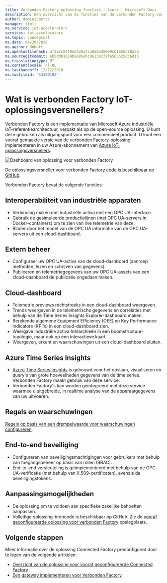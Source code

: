 ```yaml
---
title: Verbonden Factory-oplossing functies - Azure | Microsoft Docs
description: Een overzicht van de functies van de verbonden Factory vooraf geconfigureerde oplossing.
author: dominicbetts
manager: timlt
ms.service: iot-accelerators
services: iot-accelerators
ms.topic: conceptual
ms.date: 04/20/2018
ms.author: dobett
ms.openlocfilehash: af2a2c84f9eb420a7ca9a8bd5909cbf856d29a5e
ms.sourcegitcommit: eb9dd01614b8e95ebc06139c72fa563b25dc6d13
ms.translationtype: MT
ms.contentlocale: nl-NL
ms.lasthandoff: 12/12/2018
ms.locfileid: "53309192"
---
```

# <a name="what-is-connected-factory-iot-solution-accelerator"></a>Wat is verbonden Factory IoT-oplossingsversnellers?

Verbonden Factory is een implementatie van Microsoft Azure industriële IoT-referentiearchitectuur, verpakt als op de open-source oplossing. U kunt deze gebruiken als uitgangspunt voor een commercieel product. U kunt een vooraf gemaakte versie van de verbonden Factory-oplossing implementeren in uw Azure-abonnement van [Azure IoT-oplossingsversnellers](https://www.azureiotsolutions.com/#solutions/types/CF).

![Dashboard van oplossing voor verbonden Factory](./media/iot-accelerators-connected-factory-features/dashboard.png)

De oplossingsversneller voor verbonden Factory [code is beschikbaar op GitHub](https://github.com/Azure/azure-iot-connected-factory).

Verbonden Factory bevat de volgende functies:

## <a name="industrial-device-interoperability"></a>Interoperabiliteit van industriële apparaten

- Verbinding maken met industriële activa met een OPC UA-interface.
- Gebruik de gesimuleerde productielijnen (met OPC UA-servers in Docker-containers) om te zien van live telemetrie van deze.
- Blader door het model van de OPC UA informatie van de OPC UA-servers uit een cloud-dashboard.

## <a name="remote-management"></a>Extern beheer

- Configureer uw OPC UA-activa van de cloud-dashboard (aanroep methoden, lezen en schrijven van gegevens).
- Publiceren en telemetriegegevens van uw OPC UA-assets van een cloud-dashboard de publicatie ongedaan maken.

## <a name="cloud-dashboard"></a>Cloud-dashboard

- Telemetrie previews rechtstreeks in een cloud-dashboard weergeven.
- Trends weergeven in de telemetrische gegevens en correlaties met behulp van de Time Series Insights Explorer-dashboard maken.
- Berekende algemene Equipment Efficiency (OEE) en Key Performance Indicators (KPI's) in een cloud-dashboard zien.
- Weergave industriële activa hiërarchieën in een boomstructuur-topologie, maar ook op een interactieve kaart.
- Weergeven, erkent en waarschuwingen uit een cloud-dashboard sluiten.

## <a name="azure-time-series-insights"></a>Azure Time Series Insights

- [Azure Time Series Insights](../time-series-insights/time-series-insights-overview.md) is gebouwd voor het opslaan, visualiseren en query's van grote hoeveelheden gegevens van de time series. Verbonden Factory maakt gebruik van deze service.
- Verbonden Factory's kan worden geïntegreerd met deze service waarmee u uitgebreide, in realtime analyse van de apparaatgegevens van uw uitvoeren.

## <a name="rules-and-alerts"></a>Regels en waarschuwingen

[Regels op basis van een drempelwaarde voor waarschuwingen configureren](iot-accelerators-connected-factory-configure.md).

## <a name="end-to-end-security"></a>End-to-end beveiliging

- Configureren van beveiligingsmachtigingen voor gebruikers met behulp van toegangsbeheer op basis van rollen (RBAC).
- End-to-end versleuteling is geïmplementeerd met behulp van de OPC UA-verificatie (met behulp van X.509-certificaten), evenals de beveiligingstokens.

## <a name="customizability"></a>Aanpassingsmogelijkheden

- De oplossing om te voldoen aan specifieke zakelijke behoeften aanpassen.
- Volledige oplossing-broncode is beschikbaar op GitHub. Zie de [vooraf geconfigureerde oplossing voor verbonden Factory](https://github.com/Azure/azure-iot-connected-factory) opslagplaats.

## <a name="next-steps"></a>Volgende stappen

Meer informatie over de oplossing Connected Factory preconfigured door te lezen van de volgende artikelen:

* [Overzicht van de oplossing voor vooraf geconfigureerde Connected Factory](iot-accelerators-connected-factory-sample-walkthrough.md)
* [Een gateway implementeren voor Verbonden Factory]( iot-accelerators-connected-factory-gateway-deployment.md)
